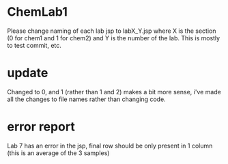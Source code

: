 # ChemLab1
Please change naming of each lab jsp to labX_Y.jsp where X is the section (0 for chem1 
and 1 for chem2) and Y is the number of the lab. This is mostly to test commit, etc.
# update
Changed to 0, and 1 (rather than 1 and 2) makes a bit more sense, i've made all the 
changes to file names rather than changing code.
# error report
Lab 7 has an error in the jsp, final row should be only present in 1 column (this is an 
average of the 3 samples)
